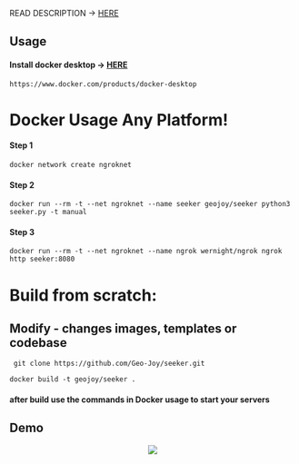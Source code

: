 READ DESCRIPTION  -> <a href="https://github.com/thewhiteh4t/seeker/blob/master/README.md">HERE</a> 

## Usage

#### Install docker desktop -> <a href="https://www.docker.com/products/docker-desktop">HERE</a> 
``` https://www.docker.com/products/docker-desktop ```

# Docker Usage Any Platform!

#### Step 1
```docker network create ngroknet```

#### Step 2
```docker run --rm -t --net ngroknet --name seeker geojoy/seeker python3 seeker.py -t manual```

#### Step 3
```docker run --rm -t --net ngroknet --name ngrok wernight/ngrok ngrok http seeker:8080```


# Build from scratch:
## Modify - changes images, templates or codebase

``` git clone https://github.com/Geo-Joy/seeker.git```

``` docker build -t geojoy/seeker . ```

#### after build use the commands in Docker usage to start your servers


## Demo

<p align="center">
	<a href="https://www.youtube.com/watch?v=FEyAPjkJFrk"><img src="https://i.imgur.com/48yrleF.png"></a>
</p>
